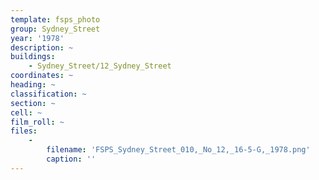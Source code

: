 ```yaml
---
template: fsps_photo
group: Sydney_Street
year: '1978'
description: ~
buildings:
    - Sydney_Street/12_Sydney_Street
coordinates: ~
heading: ~
classification: ~
section: ~
cell: ~
film_roll: ~
files:
    -
        filename: 'FSPS_Sydney_Street_010,_No_12,_16-5-G,_1978.png'
        caption: ''
---
```

